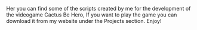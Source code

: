Her you can find some of the scripts created by me for the development of the videogame Cactus Be Hero,
If you want to play the game you can download it from my website under the Projects section.
Enjoy!

